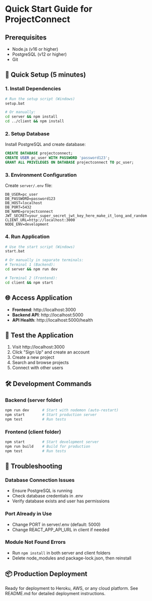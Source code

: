 # Quick Start Guide for ProjectConnect

## Prerequisites
- Node.js (v16 or higher)
- PostgreSQL (v12 or higher)
- Git

## 🚀 Quick Setup (5 minutes)

### 1. Install Dependencies
```bash
# Run the setup script (Windows)
setup.bat

# Or manually:
cd server && npm install
cd ../client && npm install
```

### 2. Setup Database
Install PostgreSQL and create database:
```sql
CREATE DATABASE projectconnect;
CREATE USER pc_user WITH PASSWORD 'password123';
GRANT ALL PRIVILEGES ON DATABASE projectconnect TO pc_user;
```

### 3. Environment Configuration
Create `server/.env` file:
```env
DB_USER=pc_user
DB_PASSWORD=password123
DB_HOST=localhost
DB_PORT=5432
DB_NAME=projectconnect
JWT_SECRET=your_super_secret_jwt_key_here_make_it_long_and_random
CLIENT_URL=http://localhost:3000
NODE_ENV=development
```

### 4. Run Application
```bash
# Use the start script (Windows)
start.bat

# Or manually in separate terminals:
# Terminal 1 (Backend):
cd server && npm run dev

# Terminal 2 (Frontend):
cd client && npm start
```

## 🌐 Access Application
- **Frontend**: http://localhost:3000
- **Backend API**: http://localhost:5000
- **API Health**: http://localhost:5000/health

## 📱 Test the Application
1. Visit http://localhost:3000
2. Click "Sign Up" and create an account
3. Create a new project
4. Search and browse projects
5. Connect with other users

## 🛠 Development Commands

### Backend (server folder)
```bash
npm run dev      # Start with nodemon (auto-restart)
npm start        # Start production server
npm test         # Run tests
```

### Frontend (client folder)
```bash
npm start        # Start development server
npm run build    # Build for production
npm test         # Run tests
```

## 🐛 Troubleshooting

### Database Connection Issues
- Ensure PostgreSQL is running
- Check database credentials in .env
- Verify database exists and user has permissions

### Port Already in Use
- Change PORT in server/.env (default: 5000)
- Change REACT_APP_API_URL in client if needed

### Module Not Found Errors
- Run `npm install` in both server and client folders
- Delete node_modules and package-lock.json, then reinstall

## 📦 Production Deployment
Ready for deployment to Heroku, AWS, or any cloud platform. See README.md for detailed deployment instructions.
